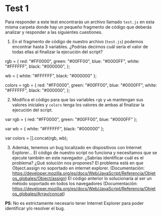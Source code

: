 # Test 1

Para responder a este test encontrarás un archivo llamado `test.js` en esta 
misma carpeta donde hay un pequeño fragmento de código que deberás analizar 
y responder a las siguientes cuestiones. 

1. En el fragmento de código de nuestro archivo (`test.js`) podemos encontrar
 hasta 3 variables. ¿Podrías decirnos cuál sería el valor de todas ellas al 
 finalizar la ejecución del script?
 
rgb = {
    red: "#FF0000",
    green: "#00FF00",
    blue: "#0000FF",
    white: "#FFFFFF",
    black: "#000000",
};

wb = {
    white: "#FFFFFF",
    black: "#000000"
};

colors = rgb = {
    red: "#FF0000",
    green: "#00FF00",
    blue: "#0000FF",
    white: "#FFFFFF",
    black: "#000000",
};

2. Modifica el código para que las variables `rgb` y `wb` mantengan sus valores 
iniciales y `colors` tenga los valores de ambas al finalizar la ejecución del 
script.

var rgb = {
    red: "#FF0000",
    green: "#00FF00",
    blue: "#0000FF"
};

var wb = {
    white: "#FFFFFF",
    black: "#000000"
};

var colors = [].concat(rgb, wb);

3. Además, tenemos un bug localizado en dispositivos con Internet Explorer… 
El código de nuestro script no funciona y necesitamos que se ejecute también 
en este navegador. ¿Sabrías identificar cuál es el problema? ¿Qué solución nos
 propones?
El problema está en que Object.assign no soportado en internet explorer. (Documentación: https://developer.mozilla.org/es/docs/Web/JavaScript/Referencia/Objetos_globales/Object/assign)
El código anterior lo solucionaría al ser un método soportado en todos los navegadores (Documentación: https://developer.mozilla.org/es/docs/Web/JavaScript/Referencia/Objetos_globales/Array/concat)

**PS**: No es estrictamente necesario tener Internet Explorer para poder identificar y/o resolver el bug. 
